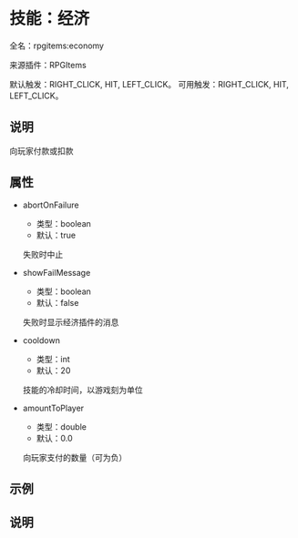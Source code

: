 # 技能：经济

<!-- 本文件是通过游戏内 `/rpgitem gen-wiki` 命令生成的。 -->
<!-- 请只在对应的 "beginCustomXXXX" 与 "endCustomXXXX" 间编辑。  -->
<!-- 如果您想修改技能或其属性的描述， -->
<!-- 请修改 "resources/lang/zh_CN.yml" 中对应的项。 -->

全名：rpgitems:economy

来源插件：RPGItems

默认触发：RIGHT_CLICK, HIT, LEFT_CLICK。 可用触发：RIGHT_CLICK, HIT, LEFT_CLICK。

<!-- beginCustomHeader -->
<!-- endCustomHeader -->

## 说明

向玩家付款或扣款
<!-- beginCustomDescription -->
<!-- endCustomDescription -->

## 属性

* abortOnFailure

  * 类型：boolean
  * 默认：true

  失败时中止

* showFailMessage

  * 类型：boolean
  * 默认：false

  失败时显示经济插件的消息

* cooldown

  * 类型：int
  * 默认：20

  技能的冷却时间，以游戏刻为单位

* amountToPlayer

  * 类型：double
  * 默认：0.0

  向玩家支付的数量（可为负）


<!-- beginCustomProperties -->
<!-- endCustomProperties -->

## 示例

<!-- beginCustomExample -->
<!-- endCustomExample -->

## 说明

<!-- beginCustomNote -->
<!-- endCustomNote -->